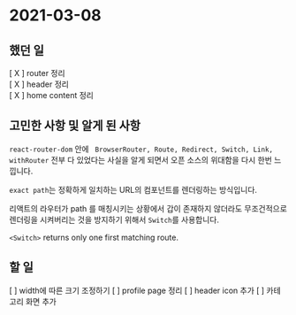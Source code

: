 # 2021-03-08

## 했던 일

[ X ] router 정리  
[ X ] header 정리  
[ X ] home content 정리

## 고민한 사항 및 알게 된 사항

`react-router-dom` 안에 ` BrowserRouter, Route, Redirect, Switch, Link, withRouter` 전부 다 있었다는 사실을 알게 되면서 오픈 소스의 위대함을 다시 한번 느낍니다.

`exact path`는 정확하게 일치하는 URL의 컴포넌트를 렌더링하는 방식입니다.

리액트의 라우터가 path 를 매칭시키는 상황에서 갑이 존재하지 않더라도 무조건적으로 렌더링을 시켜버리는 것을 방지하기 위해서 `Switch`를 사용합니다.

`<Switch>` returns only one first matching route.

## 할 일

[ ] width에 따른 크기 조정하기
[ ] profile page 정리
[ ] header icon 추가
[ ] 카테고리 화면 추가
